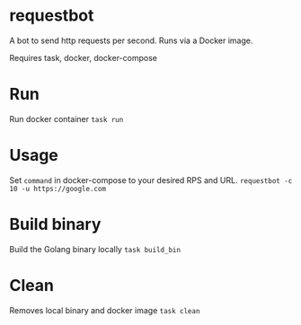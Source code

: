 # requestbot
A bot to send http requests per second. Runs via a Docker image.

Requires task, docker, docker-compose

# Run
Run docker container
`task run`

# Usage
Set `command` in docker-compose to your desired RPS and URL.
`requestbot -c 10 -u https://google.com`

# Build binary
Build the Golang binary locally
`task build_bin`

# Clean
Removes local binary and docker image
`task clean`
